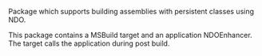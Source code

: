 ﻿Package which supports building assemblies with persistent classes using NDO.

This package contains a MSBuild target and an application NDOEnhancer. The target calls the application during post build.

